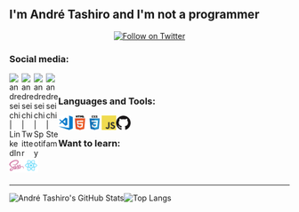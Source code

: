 ## I'm André Tashiro and I'm not a programmer

<p align="center">
    <a href="https://twitter.com/intent/follow?screen_name=andre_seichi" alt="Follow on Twitter">
        <img alt="Follow on Twitter" src="https://img.shields.io/twitter/follow/andre_seichi?color=%231DA1F2&logo=twitter&style=plastic" />
    </a>
</p>

### Social media:

[<img align="left" alt="andreseichi | LinkedIn" width="22px" src="https://cdn.jsdelivr.net/npm/simple-icons@v3/icons/linkedin.svg" />][linkedin]
[<img align="left" alt="andreseichi | Twitter" width="22px" src="https://cdn.jsdelivr.net/npm/simple-icons@v3/icons/twitter.svg" />][twitter]
[<img align="left" alt="andreseichi | Spotify" width="22px" src="https://cdn.jsdelivr.net/npm/simple-icons@v3/icons/spotify.svg" />][spotify]
[<img align="left" alt="andreseichi | Steam" width="22px" src="https://cdn.jsdelivr.net/npm/simple-icons@v3/icons/steam.svg" />][steam]

<br />

### Languages and Tools:

<img align="left" alt="Visual Studio Code" width="26px" src="https://raw.githubusercontent.com/github/explore/80688e429a7d4ef2fca1e82350fe8e3517d3494d/topics/visual-studio-code/visual-studio-code.png" />
<img align="left" alt="HTML5" width="26px" src="https://raw.githubusercontent.com/github/explore/80688e429a7d4ef2fca1e82350fe8e3517d3494d/topics/html/html.png" />
<img align="left" alt="CSS3" width="26px" src="https://raw.githubusercontent.com/github/explore/80688e429a7d4ef2fca1e82350fe8e3517d3494d/topics/css/css.png" />
<img align="left" alt="JavaScript" width="26px" src="https://raw.githubusercontent.com/github/explore/80688e429a7d4ef2fca1e82350fe8e3517d3494d/topics/javascript/javascript.png" />
<img align="left" alt="GitHub" width="26px" src="https://raw.githubusercontent.com/github/explore/78df643247d429f6cc873026c0622819ad797942/topics/github/github.png" />

<br />

### Want to learn:

<img align="left" alt="Sass" width="26px" src="https://raw.githubusercontent.com/github/explore/80688e429a7d4ef2fca1e82350fe8e3517d3494d/topics/sass/sass.png" />
<img align="left" alt="React" width="26px" src="https://raw.githubusercontent.com/github/explore/80688e429a7d4ef2fca1e82350fe8e3517d3494d/topics/react/react.png" />

<br />
<br />

---

<img align="left" alt="André Tashiro's GitHub Stats" src="https://github-readme-stats.andreseichi.vercel.app//api?username=andreseichi&show_icons=true&hide_border=true&hide=stars&count_private=true" />

![Top Langs](https://github-readme-stats.andreseichi.vercel.app/api/top-langs/?username=andreseichi&langs_count=6&layout=compact)

[linkedin]: https://linkedin.com/in/andreseichi
[twitter]: https://twitter.com/andre_seichi
[spotify]: https://open.spotify.com/user/andre_seichi
[steam]: https://steamcommunity.com/id/andre_seichi/
